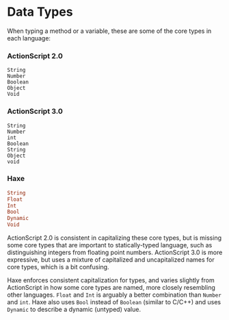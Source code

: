# Data Types

When typing a method or a variable, these are some of the core types in each language:

### ActionScript 2.0

```as2
String
Number
Boolean
Object
Void
```

### ActionScript 3.0

```as3
String
Number
int
Boolean
String
Object
void
```

### Haxe

```haxe
String
Float
Int
Bool
Dynamic
Void
```

ActionScript 2.0 is consistent in capitalizing these core types, but is missing some core types that are important to statically-typed language, such as distinguishing integers from floating point numbers. ActionScript 3.0 is more expressive, but uses a mixture of capitalized and uncapitalized names for core types, which is a bit confusing.

Haxe enforces consistent capitalization for types, and varies slightly from ActionScript in how some core types are named, more closely resembling other languages. `Float` and `Int` is arguably a better combination than `Number` and `int`. Haxe also uses `Bool` instead of `Boolean` (similar to C/C++) and uses `Dynamic` to describe a dynamic (untyped) value.

